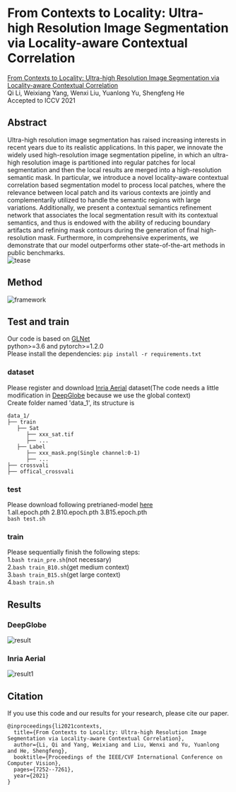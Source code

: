 # From Contexts to Locality: Ultra-high Resolution Image Segmentation via Locality-aware Contextual Correlation
[From Contexts to Locality: Ultra-high Resolution Image Segmentation via Locality-aware Contextual Correlation](https://openaccess.thecvf.com/content/ICCV2021/papers/Li_From_Contexts_to_Locality_Ultra-High_Resolution_Image_Segmentation_via_Locality-Aware_ICCV_2021_paper.pdf)  
Qi Li, Weixiang Yang, Wenxi Liu, Yuanlong Yu, Shengfeng He  
Accepted to ICCV 2021
## Abstract
Ultra-high resolution image segmentation has raised increasing interests in recent years due to its realistic applications. In this paper, we innovate the widely used high-resolution image segmentation pipeline, in which an ultra-high resolution image is partitioned into regular patches for local segmentation and then the local results are merged into a high-resolution semantic mask. In particular, we introduce a novel locality-aware contextual correlation based segmentation model to process local patches, where the relevance between local patch and its various contexts are jointly and complementarily utilized to handle the semantic regions with large variations. Additionally, we present a contextual semantics refinement network that associates the local segmentation result with its contextual semantics, and thus is endowed with the ability of reducing boundary artifacts and refining mask contours during the generation of final high-resolution mask. Furthermore, in comprehensive experiments, we demonstrate that our model outperforms other state-of-the-art methods in public benchmarks.   
![tease](https://github.com/liqiokkk/FCtL/blob/main/img/tease.png)  
## Method
![framework](https://github.com/liqiokkk/FCtL/blob/main/img/framework.png)

## Test and train
Our code is based on [GLNet](https://github.com/VITA-Group/GLNet)  
python>=3.6 and pytorch>=1.2.0  
Please install the dependencies: `pip install -r requirements.txt`
### dataset
Please register and download [Inria Aerial](https://project.inria.fr/aerialimagelabeling/) dataset(The code needs a little modification in [DeepGlobe](https://competitions.codalab.org/competitions/18468) because we use the global context)  
Create folder named 'data_1', its structure is  
```
data_1/
├── train
   ├── Sat
      ├── xxx_sat.tif
      ├── ...
   ├── Label
      ├── xxx_mask.png(Single channel:0-1)
      ├── ...
├── crossvali
├── offical_crossvali
```
### test
Please download following pretrianed-model [here](https://drive.google.com/drive/folders/1A42v76DQCzdNwtM0TKx1L05EJuhND7Nt?usp=sharing)  
1.all.epoch.pth  2.B10.epoch.pth  3.B15.epoch.pth  
`bash test.sh`  
### train
Please sequentially finish the following steps:   
1.`bash train_pre.sh`(not necessary)  
2.`bash train_B10.sh`(get medium context)  
3.`bash train_B15.sh`(get large context)  
4.`bash train.sh`  
## Results
### DeepGlobe
![result](https://github.com/liqiokkk/FCtL/blob/main/img/result.png)
### Inria Aerial  
![result1](https://github.com/liqiokkk/FCtL/blob/main/img/result1.png)
## Citation
If you use this code and our results for your research, please cite our paper.
```
@inproceedings{li2021contexts,
  title={From Contexts to Locality: Ultra-high Resolution Image Segmentation via Locality-aware Contextual Correlation},
  author={Li, Qi and Yang, Weixiang and Liu, Wenxi and Yu, Yuanlong and He, Shengfeng},
  booktitle={Proceedings of the IEEE/CVF International Conference on Computer Vision},
  pages={7252--7261},
  year={2021}
}
```
